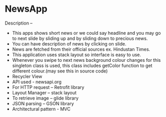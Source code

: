 # NewsApp

Description –
- This apps shows short news or we could say headline and you may go to next slide by sliding up and by sliding down to precious news.
- You can have description of news by clicking on slide.
- News are fetched from their official sources ex. Hindustan Times.
- This application uses stack layout so interface is easy to use.
- Whenever you swipe to next news background colour changes for this singleton class is used, this class includes getColor function to get different colour.(may see this in source code)
- Recycler View
- API used - newsapi.org
- For HTTP request – Retrofit library
- Layout Manager – stack layout
- To retrieve image – glide library
- JSON parsing – GSON library
- Architectural pattern - MVC
